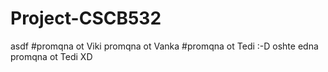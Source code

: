 # Project-CSCB532



asdf
#promqna ot Viki
promqna ot Vanka 
#promqna ot Tedi :-D
oshte edna promqna ot Tedi XD
